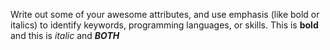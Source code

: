 Write out some of your awesome attributes, and use emphasis (like bold or italics) to identify keywords, programming languages, or skills. 
This is **bold** and this is *italic* and ***BOTH***
